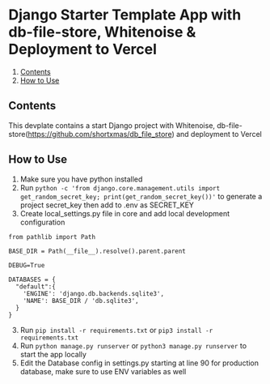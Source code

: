 # Django Starter Template App with db-file-store, Whitenoise & Deployment to Vercel

1. [Contents](#contents)
3. [How to Use](#how-to-use)

## Contents

This devplate contains a start Django project with Whitenoise, db-file-store(https://github.com/shortxmas/db_file_store) and deployment to Vercel

## How to Use

1. Make sure you have python installed
2. Run ```python -c 'from django.core.management.utils import get_random_secret_key; print(get_random_secret_key())'``` to generate a project secret_key then add to .env as SECRET_KEY
3. Create local_settings.py file in core and add local development configuration
```
from pathlib import Path

BASE_DIR = Path(__file__).resolve().parent.parent

DEBUG=True

DATABASES = {
  "default":{
    'ENGINE': 'django.db.backends.sqlite3',
    'NAME': BASE_DIR / 'db.sqlite3',
  }
}

```
3. Run ```pip install -r requirements.txt``` or ```pip3 install -r requirements.txt``` 
4. Run ```python manage.py runserver``` or ```python3 manage.py runserver``` to start the app locally
5. Edit the Database config in settings.py starting at line 90 for production database, make sure to use ENV variables as well

